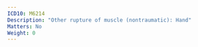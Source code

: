 ```yaml
---
ICD10: M6214
Description: "Other rupture of muscle (nontraumatic): Hand"
Matters: No
Weight: 0
---
```


